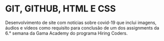# GIT, GITHUB, HTML E CSS

Desenvolvimento de site com notícias sobre covid-19 que inclui imagens, áudios e vídeos como requisito para conclusão de um dos assignments da 6.° semana da Gama Academy do programa Hiring Coders.

